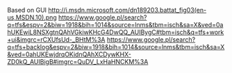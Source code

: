 Based on GUI
http://i.msdn.microsoft.com/dn189203.battat_fig03(en-us,MSDN.10).png
https://www.google.pl/search?q=tfs&espv=2&biw=1918&bih=1014&source=lnms&tbm=isch&sa=X&ved=0ahUKEwiL8NSXgtnQAhVGkiwKHcG4DwQQ_AUIBygC#tbm=isch&q=tfs+work+ui&imgrc=rCXUfsUd-_BHtM%3A
https://www.google.pl/search?q=tfs+backlog&espv=2&biw=1918&bih=1014&source=lnms&tbm=isch&sa=X&ved=0ahUKEwjdrqOKidnQAhXCDywKHX-ZD0kQ_AUIBigB#imgrc=QuDV_LxHaHNCKM%3A
